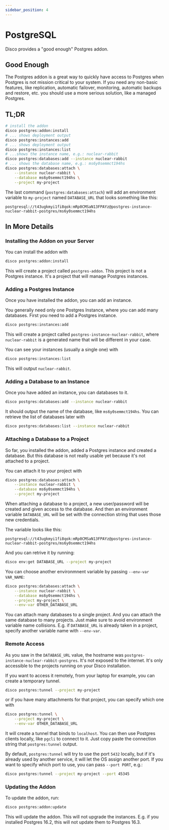 ```yaml
---
sidebar_position: 4
---
```


# PostgreSQL

Disco provides a "good enough" Postgres addon.

## Good Enough

The Postgres addon is a great way to quickly have access to Postgres when Postgres is not mission critical to your system. If you need any non-basic features, like replication, automatic failover, monitoring, automatic backups and restore, etc. you should use a more serious solution, like a managed Postgres.

## TL;DR

```bash
# install the addon
disco postgres:addon:install
# ... shows deployment output
disco postgres:instances:add
# ... shows deployment output
disco postgres:instances:list
# ...shows the instance name, e.g.: nuclear-rabbit
disco postgres:databases:add --instance nuclear-rabbit
# ... shows the database name, e.g.: ms6y0semmct194hs
disco postgres:databases:attach \
    --instance nuclear-rabbit \
    --database ms6y0semmct194hs \
    --project my-project
```

The last command (`postgres:databases:attach`) will add an environment variable to `my-project` named `DATABASE_URL` that looks something like this:

```
postgresql://t43ugkmyi1fi8qok:mRp0CMSaN13FPAYz@postgres-instance-nuclear-rabbit-postgres/ms6y0semmct194hs
```

## In More Details

### Installing the Addon on your Server
You can install the addon with

```bash
disco postgres:addon:install
```

This will create a project called `postgres-addon`. This project is not a Postgres instance. It's a project that will manage Postgres instances.

### Adding a Postgres Instance

Once you have installed the addon, you can add an instance.

You generally need only one Postgres Instance, where you can add many databases. First you need to add a Postgres instance.

```bash
disco postgres:instances:add
```
This will create a project called `postgres-instance-nuclear-rabbit`, where `nuclear-rabbit` is a generated name that will be different in your case.

You can see your instances (usually a single one) with 
```bash
disco postgres:instances:list
```

This will output `nuclear-rabbit`.

### Adding a Database to an Instance

Once you have added an instance, you can databases to it.

```bash
disco postgres:databases:add --instance nuclear-rabbit
```

It should output the name of the database, like `ms6y0semmct194hs`. You can retrieve the list of databases later with
```bash
disco postgres:databases:list --instance nuclear-rabbit
```

### Attaching a Database to a Project

So far, you installed the addon, added a Postgres instance and created a database. But this database is not really usable yet because it's not attached to a project.

You can attach it to your project with

```bash
disco postgres:databases:attach \
    --instance nuclear-rabbit \
    --database ms6y0semmct194hs \
    --project my-project
```

When attaching a database to a project, a new user/password will be created and given access to the database. And then an environment variable `DATABASE_URL` will be set with the connection string that uses those new credentials.

The variable looks like this:
```
postgresql://t43ugkmyi1fi8qok:mRp0CMSaN13FPAYz@postgres-instance-nuclear-rabbit-postgres/ms6y0semmct194hs
```

And you can retrive it by running:
```bash
disco env:get DATABASE_URL --project my-project
```

You can choose another environmnent variable by passing `--env-var VAR_NAME`:

```bash
disco postgres:databases:attach \
    --instance nuclear-rabbit \
    --database ms6y0semmct194hs \
    --project my-project \
    --env-var OTHER_DATABASE_URL
```

You can attach many databases to a single project. And you can attach the same database to many projects. Just make sure to avoid environment variable name collisions. E.g. if `DATABASE_URL` is already taken in a project, specify another variable name with `--env-var`.

### Remote Access

As you saw in the `DATABASE_URL` value, the hostname was `postgres-instance-nuclear-rabbit-postgres`. It's not exposed to the internet. It's only accessible to the projects running on your Disco installation.

If you want to access it remotely, from your laptop for example, you can create a temporary tunnel.

```bash
disco postgres:tunnel --project my-project
```
or if you have many attachments for that project, you can specify which one with
```bash
disco postgres:tunnel \
    --project my-project \
    --env-var OTHER_DATABASE_URL
```

It will create a tunnel that binds to `localhost`. You can then use Postgres clients locally, like `pgcli` to connect to it. Just copy paste the connection string that `postgres:tunnel` output.

By default, `postgres:tunnel` will try to use the port `5432` locally, but if it's already used by another service, it will let the OS assign another port. If you want to specify which port to use, you can pass `--port PORT`, e.g.:

```bash
disco postgres:tunnel --project my-project --port 45345
```

### Updating the Addon

To update the addon, run:

```bash
disco postgres:addon:update
```

This will update the addon. This will not upgrade the instances. E.g. if you installed Postgres 16.2, this will not update them to Postgres 16.3.
